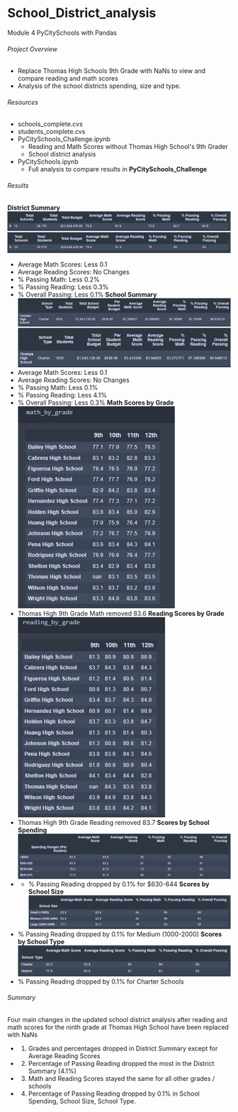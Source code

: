 # School_District_analysis
Module 4 PyCitySchools with Pandas
###### Project Overview
- Replace Thomas High Schools 9th Grade with NaNs to view and compare reading and math scores
- Analysis of the school districts spending, size and type. 
###### Resources
- schools_complete.cvs
- students_complete.cvs
- PyCitySchools_Challenge.ipynb
    - Reading and Math Scores without Thomas High School's 9th Grader
    - School district analysis
- PyCitySchools.ipynb
    - Full analysis to compare results in **PyCitySchools_Challenge** 
###### Results
**District Summary**
![District Summary](https://github.com/robyndook/School_District_analysis/blob/e535caf0cab69bc9c03dd8ea1b9383273c01af02/Analysis/district_summary.PNG)
![District Summary with THS](https://github.com/robyndook/School_District_analysis/blob/e535caf0cab69bc9c03dd8ea1b9383273c01af02/Analysis/district_summary_with_ths.PNG)
- Average Math Scores: Less 0.1
- Average Reading Scores: No Changes
- % Passing Math: Less 0.2%
- % Passing Reading: Less 0.3%
- % Overall Passing: Less 0.1%
**School Summary**
![School Summary](https://github.com/robyndook/School_District_analysis/blob/e535caf0cab69bc9c03dd8ea1b9383273c01af02/Analysis/school_summary.PNG)
![School Summary with THS](https://github.com/robyndook/School_District_analysis/blob/e535caf0cab69bc9c03dd8ea1b9383273c01af02/Analysis/school_summary_wth_ths.PNG)
- Average Math Scores: Less 0.1
- Average Reading Scores: No Changes
- % Passing Math: Less 0.1%
- % Passing Reading: Less 4.1%
- % Overall Passing: Less 0.3%
**Math Scores by Grade**
![Math Scores by Grade](https://github.com/robyndook/School_District_analysis/blob/e535caf0cab69bc9c03dd8ea1b9383273c01af02/Analysis/math_by_grade.PNG)
- Thomas High 9th Grade Math removed 83.6
**Reading Scores by Grade**
![Reading Scores by Grade](https://github.com/robyndook/School_District_analysis/blob/e535caf0cab69bc9c03dd8ea1b9383273c01af02/Analysis/reading_by_grade.PNG)
- Thomas High 9th Grade Reading removed 83.7
**Scores by School Spending**
![Scores by School Spending](https://github.com/robyndook/School_District_analysis/blob/e535caf0cab69bc9c03dd8ea1b9383273c01af02/Analysis/school_spending.PNG)
- - % Passing Reading dropped by 0.1% for $630-644
**Scores by School Size**
![Scores by School Size](https://github.com/robyndook/School_District_analysis/blob/e535caf0cab69bc9c03dd8ea1b9383273c01af02/Analysis/school_size.PNG)
- % Passing Reading dropped by 0.1% for Medium (1000-2000)
**Scores by School Type**
![Scores by School Type](https://github.com/robyndook/School_District_analysis/blob/e535caf0cab69bc9c03dd8ea1b9383273c01af02/Analysis/school_type.PNG)
- % Passing Reading dropped by 0.1% for Charter Schools
###### Summary
Four main changes in the updated school district analysis after reading and math scores for the ninth grade at Thomas High School have been replaced with NaNs
- 1. Grades and percentages dropped in District Summary except for Average Reading Scores
- 2. Percentage of Passing Reading dropped the most in the District Summary (4.1%)
- 3. Math and Reading Scores stayed the same for all other grades / schools
- 4. Percentage of Passing Reading dropped by 0.1% in School Spending, School Size, School Type. 

<!--
1. [x] Overview of the school district analysis: Explain the purpose of this analysis.

2. [x] Results: Using bulleted lists and images of DataFrames as support, address the following questions.
-[x]How is the district summary affected?
-[x]How is the school summary affected?
-[x]How does replacing the ninth graders’ math and reading scores affect Thomas High School’s performance relative to the other schools?
-[x]How does replacing the ninth-grade scores affect the following:
--[x]Math and reading scores by grade
--[x]Scores by school spending
--[x]Scores by school size
--[x]Scores by school type
3. [x]Summary: Summarize four changes in the updated school district analysis after reading and math scores for the ninth grade at Thomas High School have been replaced with NaNs.-->

